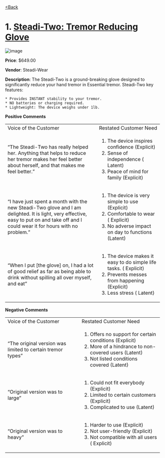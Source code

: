 [<Back](https://team-208-github-io.github.io/Team-208/)

#

# **1.** [Steadi-Two: Tremor Reducing Glove](https://steadiwear.com/products/steadi-two?variant=39602647597118&currency=USD&utm_medium=product_sync&utm_source=google&utm_content=sag_organic&utm_campaign=sag_organic&srsltid=AeTuncrpidJZvByOF4i6p4qZoAI4PKyvljDF8Ib5S0TTi_WE0Cz6n2SayBg)

![image](https://user-images.githubusercontent.com/122709159/221515062-8c28912f-899d-4127-8eeb-afe2ca104f11.png)

**Price**: $649.00

**Vendor**: Steadi-Wear

**Description**: The Steadi-Two is a ground-breaking glove designed to significantly reduce your hand tremor in Essential tremor.
Steadi-Two key features:

    * Provides INSTANT stability to your tremor.
    * NO batteries or charging required.
    * Lightweight: The device weighs under 1lb.

**Positive Comments**

<table>
  <tr>
   <td>Voice of the Customer
   </td>
   <td>Restated Customer Need
   </td>
  </tr>
  <tr>
   <td>“The Steadi-Two has really helped her. Anything that helps to reduce her tremor makes her feel better about herself, and that makes me feel better.”
   </td>
   <td>
<ol>

<li>
The device inspires confidence (Explicit)

<li>Sense of independence ( Latent)

<li>Peace of mind for family (Explicit)
</li>
</ol>
   </td>
  </tr>
  <tr>
   <td>“I have just spent a month with the new Steadi-Two glove and I am delighted. It is light, very effective, easy to put on and take off and I could wear it for hours with no problem.” 
   </td>
   <td>
<ol>

<li>
The device is very simple to use (Explicit)

<li>Comfortable to wear ( Explicit)

<li>No adverse impact on day to functions (Latent)
</li>
</ol>
   </td>
  </tr>
  <tr>
   <td>“When I put [the glove] on, I had a lot of good relief as far as being able to drink without spilling all over myself, and eat”
   </td>
   <td>
<ol>

<li>
The device makes it easy to do simple life tasks. ( Explicit)

<li>Prevents messes from happening (Explicit)

<li>Less stress ( Latent)
</li>
</ol>
   </td>
  </tr>
</table>


**Negative Comments**

<table>
  <tr>
   <td>Voice of the Customer
   </td>
   <td>Restated Customer Need
   </td>
  </tr>
  <tr>
   <td>“The original version was limited to certain tremor types”
   </td>
   <td>
<ol>

<li>
Offers no support for certain conditions (Explicit)

<li>More of a hindrance to non-covered users (Latent)

<li>Not listed conditions covered (Latent)
</li>
</ol>
   </td>
  </tr>
  <tr>
   <td>“Original version was to large”
   </td>
   <td>
<ol>

<li>
Could not fit everybody (Explicit)

<li>Limited to certain customers (Explicit)

<li>Complicated to use (Latent)
</li>
</ol>
   </td>
  </tr>
  <tr>
   <td>“Original version was to heavy”
   </td>
   <td>
<ol>

<li>
Harder to use (Explicit)

<li>Not user-friendly (Explicit)

<li>Not compatible with all users ( Explicit)
</li>
</ol>
   </td>
  </tr>
</table>
